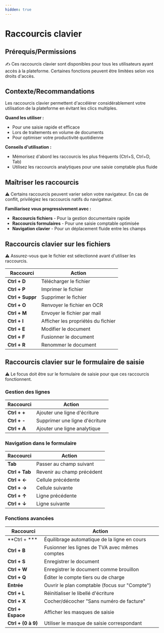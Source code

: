 ```yaml
---
hidden: true
---
```


# Raccourcis clavier

## Prérequis/Permissions

✍️ Ces raccourcis clavier sont disponibles pour tous les utilisateurs ayant accès à la plateforme. Certaines fonctions peuvent être limitées selon vos droits d'accès.

## Contexte/Recommandations

Les raccourcis clavier permettent d'accélérer considérablement votre utilisation de la plateforme en évitant les clics multiples.

**Quand les utiliser :**

* Pour une saisie rapide et efficace
* Lors de traitements en volume de documents
* Pour optimiser votre productivité quotidienne

**Conseils d'utilisation :**

* Mémorisez d'abord les raccourcis les plus fréquents (Ctrl+S, Ctrl+D, Tab)
* Utilisez les raccourcis analytiques pour une saisie comptable plus fluide

## Maîtriser les raccourcis

⚠️ Certains raccourcis peuvent varier selon votre navigateur. En cas de conflit, privilégiez les raccourcis natifs du navigateur.

**Familiarisez vous progressivement avec :**

* **Raccourcis fichiers** - Pour la gestion documentaire rapide
* **Raccourcis formulaires** - Pour une saisie comptable optimisée
* **Navigation clavier** - Pour un déplacement fluide entre les champs

## Raccourcis clavier sur les fichiers

⚠️ Assurez-vous que le fichier est sélectionné avant d'utiliser les raccourcis.

| Raccourci        | Action                             |
| ---------------- | ---------------------------------- |
| **Ctrl + D**     | Télécharger le fichier             |
| **Ctrl + P**     | Imprimer le fichier                |
| **Ctrl + Suppr** | Supprimer le fichier               |
| **Ctrl + O**     | Renvoyer le fichier en OCR         |
| **Ctrl + M**     | Envoyer le fichier par mail        |
| **Ctrl + I**     | Afficher les propriétés du fichier |
| **Ctrl + E**     | Modifier le document               |
| **Ctrl + F**     | Fusionner le document              |
| **Ctrl + R**     | Renommer le document               |

## Raccourcis clavier sur le formulaire de saisie

⚠️ Le focus doit être sur le formulaire de saisie pour que ces raccourcis fonctionnent.

### Gestion des lignes

| Raccourci    | Action                         |
| ------------ | ------------------------------ |
| **Ctrl + +** | Ajouter une ligne d'écriture   |
| **Ctrl + -** | Supprimer une ligne d'écriture |
| **Ctrl + A** | Ajouter une ligne analytique   |

### Navigation dans le formulaire

| Raccourci      | Action                     |
| -------------- | -------------------------- |
| **Tab**        | Passer au champ suivant    |
| **Ctrl + Tab** | Revenir au champ précédent |
| **Ctrl + ←**   | Cellule précédente         |
| **Ctrl + →**   | Cellule suivante           |
| **Ctrl + ↑**   | Ligne précédente           |
| **Ctrl + ↓**   | Ligne suivante             |

### Fonctions avancées

| Raccourci          | Action                                         |
| ------------------ | ---------------------------------------------- |
| \*\*Ctrl + \*\*\*  | Équilibrage automatique de la ligne en cours   |
| **Ctrl + B**       | Fusionner les lignes de TVA avec mêmes comptes |
| **Ctrl + S**       | Enregistrer le document                        |
| **Ctrl + W**       | Enregistrer le document comme brouillon        |
| **Ctrl + Q**       | Éditer le compte tiers ou de charge            |
| **Entrée**         | Ouvrir le plan comptable (focus sur "Compte")  |
| **Ctrl + L**       | Réinitialiser le libellé d'écriture            |
| **Ctrl + X**       | Cocher/décocher "Sans numéro de facture"       |
| **Ctrl + Espace**  | Afficher les masques de saisie                 |
| **Ctrl + (0 à 9)** | Utiliser le masque de saisie correspondant     |

